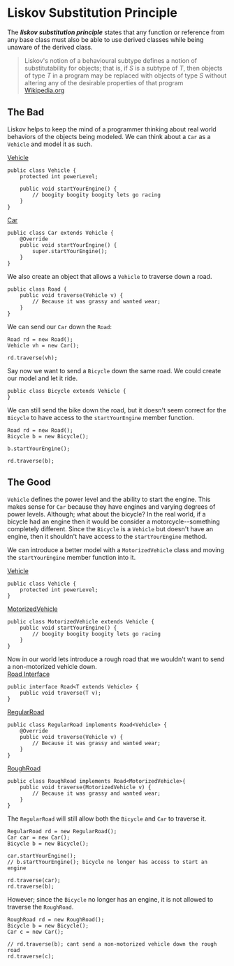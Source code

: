 # Liskov Substitution Principle

The ***liskov substitution principle*** states that any function or reference from any base class must also be able to use derived classes while being unaware of the derived class.

> Liskov's notion of a behavioural subtype defines a notion of substitutability for objects; that is, if $S$ is a subtype of $T$, then objects of type $T$ in a program may be replaced with objects of type $S$ without altering any of the desirable properties of that program  
[Wikipedia.org](https://en.wikipedia.org/wiki/Liskov_substitution_principle)

## The Bad

Liskov helps to keep the mind of a programmer thinking about real world behaviors of the objects being modeled.  We can think about a `Car` as a `Vehicle` and model it as such.

[Vehicle](src/main/java/com/clarsen/designpatterns/liskov/bad/model/Vehicle.java)
```
public class Vehicle {
    protected int powerLevel;

    public void startYourEngine() {
        // boogity boogity boogity lets go racing
    }
}
```

[Car](src/main/java/com/clarsen/designpatterns/liskov/bad/model/Car.java)
```
public class Car extends Vehicle {
    @Override
    public void startYourEngine() {
        super.startYourEngine();
    }
}
```

We also create an object that allows a `Vehicle` to traverse down a road.
```
public class Road {
    public void traverse(Vehicle v) {
        // Because it was grassy and wanted wear;
    }
}
```

We can send our `Car` down the `Road`:
```
Road rd = new Road();
Vehicle vh = new Car();

rd.traverse(vh);
```

Say now we want to send a `Bicycle` down the same road.  We could create our model and let it ride.
```
public class Bicycle extends Vehicle {
}
```

We can still send the bike down the road, but it doesn't seem correct for the `Bicycle` to have access to the `startYourEngine` member function.
```
Road rd = new Road();
Bicycle b = new Bicycle();

b.startYourEngine();

rd.traverse(b);
```

## The Good

`Vehicle` defines the power level and the ability to start the engine.  This makes sense for `Car` because they have engines and varying degrees of power levels.  Although; what about the bicycle?  In the real world, if a bicycle had an engine then it would be consider a motorcycle--something completely different.  Since the `Bicycle` is a `Vehicle` but doesn't have an engine, then it shouldn't have access to the `startYourEngine` method.

We can introduce a better model with a `MotorizedVehicle` class and moving the `startYourEngine` member function into it.

[Vehicle](src/main/java/com/clarsen/designpatterns/liskov/good/model/Vehicle.java)
```
public class Vehicle {
    protected int powerLevel;
}
```

[MotorizedVehicle](src/main/java/com/clarsen/designpatterns/liskov/good/model/MotorizedVehicle.java)
```
public class MotorizedVehicle extends Vehicle {
    public void startYourEngine() {
        // boogity boogity boogity lets go racing
    }
}
```

Now in our world lets introduce a rough road that we wouldn't want to send a non-motorized vehicle down.  
[Road Interface](src/main/java/com/clarsen/designpatterns/liskov/good/world/Road.java)
```
public interface Road<T extends Vehicle> {
    public void traverse(T v);
}
```

[RegularRoad](src/main/java/com/clarsen/designpatterns/liskov/good/world/RegularRoad.java)
```
public class RegularRoad implements Road<Vehicle> {
    @Override
    public void traverse(Vehicle v) {
        // Because it was grassy and wanted wear;
    }
}
```

[RoughRoad](src/main/java/com/clarsen/designpatterns/liskov/good/world/RoughRoad.java)
```
public class RoughRoad implements Road<MotorizedVehicle>{
    public void traverse(MotorizedVehicle v) {
        // Because it was grassy and wanted wear;
    }
}
```

The `RegularRoad` will still allow both the `Bicycle` and `Car` to traverse it.  
```
RegularRoad rd = new RegularRoad();
Car car = new Car();
Bicycle b = new Bicycle();

car.startYourEngine();
// b.startYourEngine(); bicycle no longer has access to start an engine

rd.traverse(car);
rd.traverse(b);
```

However; since the `Bicycle` no longer has an engine, it is not allowed to traverse the `RoughRoad`.
```
RoughRoad rd = new RoughRoad();
Bicycle b = new Bicycle();
Car c = new Car();

// rd.traverse(b); cant send a non-motorized vehicle down the rough road
rd.traverse(c);
```